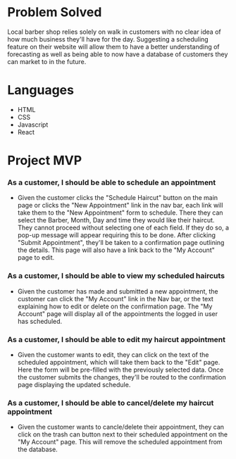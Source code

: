 # Problem Solved
Local barber shop relies solely on walk in customers with no clear idea of how much business they'll have for the day. Suggesting a scheduling feature on their website will allow them to have a better understanding of forecasting as well as being able to now have a database of customers they can market to in the future.

# Languages
- HTML
- CSS
- Javascript
- React

# Project MVP

### As a customer, I should be able to schedule an appointment
- Given the customer clicks the "Schedule Haircut" button on the main page or clicks the "New Appointment" link in the nav bar, each link will take them to the "New Appointment" form to schedule. There they can select the Barber, Month, Day and time they would like their haircut. They cannot proceed without selecting one of each field. If they do so, a pop-up message will appear requiring this to be done. After clicking "Submit Appointment", they'll be taken to a confirmation page outlining the details. This page will also have a link back to the "My Account" page to edit.

### As a customer, I should be able to view my scheduled haircuts
- Given the customer has made and submitted a new appointment, the customer can click the "My Account" link in the Nav bar, or the text explaining how to edit or delete on the confirmation page. The "My Account" page will display all of the appointments the logged in user has scheduled.

### As a customer, I should be able to edit my haircut appointment
- Given the customer wants to edit, they can click on the text of the scheduled appointment, which will take them back to the "Edit" page. Here the form will be pre-filled with the previously selected data. Once the customer submits the changes, they'll be routed to the confirmation page displaying the updated schedule.

### As a customer, I should be able to cancel/delete my haircut appointment
- Given the customer wants to cancle/delete their appointment, they can click on the trash can button next to their scheduled appointment on the "My Account" page. This will remove the scheduled appointment from the database.
